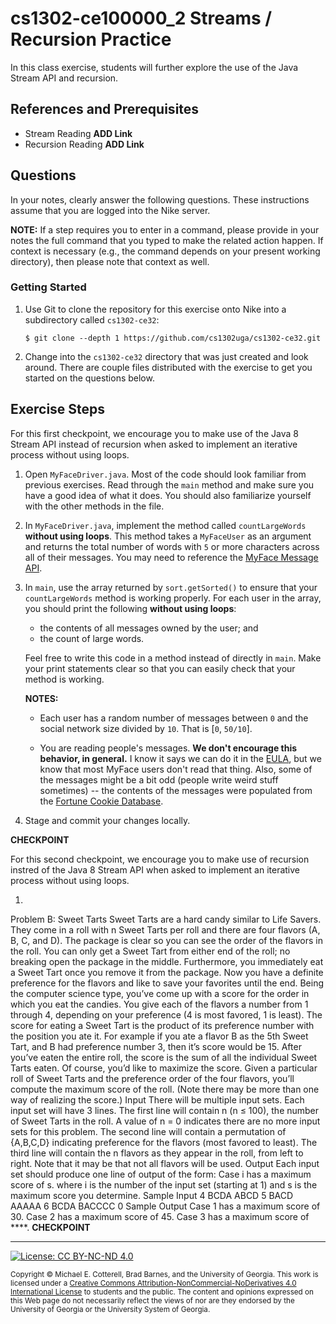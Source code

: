 # cs1302-ce100000_2 Streams / Recursion Practice

In this class exercise, students will further explore the use of the Java Stream API and
recursion.

## References and Prerequisites

* Stream Reading **ADD Link**
* Recursion Reading **ADD Link**

## Questions

In your notes, clearly answer the following questions. These instructions assume that you are
logged into the Nike server.

**NOTE:** If a step requires you to enter in a command, please provide in your notes the full
command that you typed to make the related action happen. If context is necessary (e.g., the
command depends on your present working directory), then please note that context as well.

### Getting Started

1. Use Git to clone the repository for this exercise onto Nike into a subdirectory called `cs1302-ce32`:

   ```
   $ git clone --depth 1 https://github.com/cs1302uga/cs1302-ce32.git
   ```

1. Change into the `cs1302-ce32` directory that was just created and look around. There are couple
   files distributed with the exercise to get you started on the questions below.

## Exercise Steps

For this first checkpoint, we encourage you to make use of the Java 8 Stream API
instead of recursion when asked to implement an iterative process without using
loops.

1. Open `MyFaceDriver.java`. Most of the code should look familiar from previous exercises.
   Read through the `main` method and make sure you have a good idea of what it does.
   You should also familiarize yourself with the other methods in the file.

1. In `MyFaceDriver.java`, implement the method called `countLargeWords`
   **without using loops**. This method takes a `MyFaceUser` as an
   argument and returns the total number of words with  `5` or more
   characters across all of their messages. You may need to reference the
   [MyFace Message API](http://cobweb.cs.uga.edu/~mec/cs1302-mvn-site/cs1302-myface/apidocs/index.html).

1. In `main`, use the array returned by `sort.getSorted()` to ensure that
   your `countLargeWords` method is working properly. For each user in the
   array, you should print the following **without using loops**:

   * the contents of all messages owned by the user; and
   * the count of large words.

   Feel free to write this code in a method instead of directly in `main`.
   Make your print statements clear so that you can easily check that your
   method is working.

   **NOTES:**

   * Each user has a random number of messages between `0` and the
     social network size divided by `10`. That is [`0`, `50/10`].

   * You are reading people's messages. **We don't encourage this
     behavior, in general.** I know it says we can do it in the
     [EULA](https://en.wikipedia.org/wiki/End-user_license_agreement),
     but we know that most MyFace users don't read that thing. Also, some of
     the messages might be a bit odd (people write weird stuff sometimes) -- the
     contents of the messages were populated from the
     [Fortune Cookie Database](https://github.com/bmc/fortunes).

1. Stage and commit your changes locally.

**CHECKPOINT**

For this second checkpoint, we encourage you to make use of recursion instred of
the Java 8 Stream API when asked to implement an iterative process without using
loops.

1.
Problem B: Sweet Tarts
Sweet Tarts are a hard candy similar to Life Savers. They come in a roll with n Sweet Tarts per roll
and there are four flavors (A, B, C, and D). The package is clear so you can see the order of the flavors
in the roll. You can only get a Sweet Tart from either end of the roll; no breaking open the package
in the middle. Furthermore, you immediately eat a Sweet Tart once you remove it from the package.
Now you have a definite preference for the flavors and like to save your favorites until the end. Being
the computer science type, you’ve come up with a score for the order in which you eat the candies. You
give each of the flavors a number from 1 through 4, depending on your preference (4 is most favored, 1
is least). The score for eating a Sweet Tart is the product of its preference number with the position
you ate it. For example if you ate a flavor B as the 5th Sweet Tart, and B had preference number 3,
then it’s score would be 15.
After you’ve eaten the entire roll, the score is the sum of all the individual Sweet Tarts eaten. Of course,
you’d like to maximize the score. Given a particular roll of Sweet Tarts and the preference order of the
four flavors, you’ll compute the maximum score of the roll. (Note there may be more than one way of
realizing the score.)
Input
There will be multiple input sets. Each input set will have 3 lines. The first line will contain n (n ≤ 100),
the number of Sweet Tarts in the roll. A value of n = 0 indicates there are no more input sets for this
problem. The second line will contain a permutation of {A,B,C,D} indicating preference for the flavors
(most favored to least). The third line will contain the n flavors as they appear in the roll, from left to
right. Note that it may be that not all flavors will be used.
Output
Each input set should produce one line of output of the form:
Case i has a maximum score of s.
where i is the number of the input set (starting at 1) and s is the maximum score you determine.
Sample Input
4
BCDA
ABCD
5
BACD
AAAAA
6
BCDA
BACCCC
0
Sample Output
Case 1 has a maximum score of 30.
Case 2 has a maximum score of 45.
Case 3 has a maximum score of ****.
**CHECKPOINT**
<hr/>

[![License: CC BY-NC-ND 4.0](https://img.shields.io/badge/License-CC%20BY--NC--ND%204.0-lightgrey.svg)](http://creativecommons.org/licenses/by-nc-nd/4.0/)

<small>
Copyright &copy; Michael E. Cotterell, Brad Barnes, and the University of Georgia.
This work is licensed under a <a rel="license" href="http://creativecommons.org/licenses/by-nc-nd/4.0/">Creative Commons Attribution-NonCommercial-NoDerivatives 4.0 International License</a> to students and the public.
The content and opinions expressed on this Web page do not necessarily reflect the views of nor are they endorsed by the University of Georgia or the University System of Georgia.
</small>

